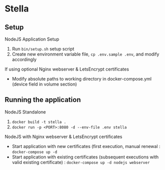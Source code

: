 # Stella

## Setup

NodeJS Application Setup
1. Run `bin/setup.sh` setup script
2. Create new environment variable file, `cp .env.sample .env`, and modify accordingly

If using optional Nginx webserver & LetsEncrypt certificates
- Modify absolute paths to working directory in docker-compose.yml (device field in volume section)

## Running the application

NodeJS Standalone

1. `docker build -t stella .`
2. `docker run -p <PORT>:8080 -d --env-file .env stella`

NodeJS with Nginx webserver & LetsEncrypt certificates
- Start application with new certificates (first execution, manual renewal : `docker-compose up -d`
- Start application with existing certificates (subsequent executions with valid existing certificate) : `docker-compose up -d nodejs webserver`
